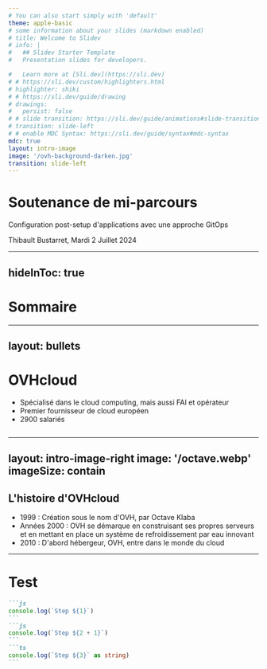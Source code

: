 ```yaml
---
# You can also start simply with 'default'
theme: apple-basic
# some information about your slides (markdown enabled)
# title: Welcome to Slidev
# info: |
#   ## Slidev Starter Template
#   Presentation slides for developers.

#   Learn more at [Sli.dev](https://sli.dev)
# # https://sli.dev/custom/highlighters.html
# highlighter: shiki
# # https://sli.dev/guide/drawing
# drawings:
#   persist: false
# # slide transition: https://sli.dev/guide/animations#slide-transitions
# transition: slide-left
# # enable MDC Syntax: https://sli.dev/guide/syntax#mdc-syntax
mdc: true
layout: intro-image
image: '/ovh-background-darken.jpg'
transition: slide-left
---
```


<div class="absolute top-10">
  <h1>Soutenance de mi-parcours</h1>
  <p>Configuration post-setup d'applications avec une approche GitOps</p>
</div>

<div class="absolute bottom-10">
  <span class="font-700">
    Thibault Bustarret, Mardi 2 Juillet 2024
  </span>
</div>

---
hideInToc: true
---

# Sommaire

<Toc minDepth="1" maxDepth="2"></Toc>

---
layout: bullets
---
# OVHcloud

* Spécialisé dans le cloud computing, mais aussi FAI et opérateur
* Premier fournisseur de cloud européen
* 2900 salariés

<img src="map-pop.webp" alt="" class="float-right w-1/2 mr-4" />

---
layout: intro-image-right
image: '/octave.webp'
imageSize: contain
---

## L'histoire d'OVHcloud

* 1999 : Création sous le nom d'OVH, par Octave Klaba
* Années 2000 : OVH se démarque en construisant ses propres serveurs et en mettant en place un système de refroidissement par eau innovant
* 2010 : D'abord hébergeur, OVH, entre dans le monde du cloud

---
# Test

````md magic-move
```js
console.log(`Step ${1}`)
```
```js
console.log(`Step ${2 + 1}`)
```
```ts
console.log(`Step ${3}` as string)
```
````